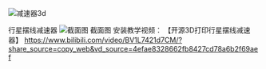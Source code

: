 ![减速器3d](https://github.com/jstormx/Planetary-cycloidal-reducer/blob/main/model3d.png)

行星摆线减速器
![截面图](https://github.com/jstormx/Planetary-cycloidal-reducer/blob/main/cut1.png)
截面图
安装教学视频：
【开源3D打印行星摆线减速器】 https://www.bilibili.com/video/BV1L7421d7CM/?share_source=copy_web&vd_source=4efae8328662fb8427cd78a6b2f69aef
